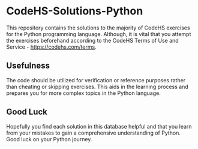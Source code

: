 # CodeHS-Solutions-Python
This repository contains the solutions to the majority of CodeHS exercises for the Python programming language. Although, it is vital that you attempt the exercises beforehand 
according to the CodeHS Terms of Use and Service - https://codehs.com/terms. 

## Usefulness
The code should be utilized for verification or reference purposes rather than cheating or skipping exercises.
This aids in the learning process and prepares you for more complex topics in the Python language.

## Good Luck
Hopefully you find each solution in this database helpful and that you learn from your mistakes to gain a comprehensive understanding of Python.
Good luck on your Python journey.
